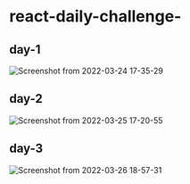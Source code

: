 # react-daily-challenge-
## day-1
![Screenshot from 2022-03-24 17-35-29](https://user-images.githubusercontent.com/61195602/159940513-22822d8b-082b-4ce9-b155-d60ca384fa9f.png)

## day-2
![Screenshot from 2022-03-25 17-20-55](https://user-images.githubusercontent.com/61195602/160140449-b329223e-fc30-469c-b409-e395120fbf24.png)

## day-3
![Screenshot from 2022-03-26 18-57-31](https://user-images.githubusercontent.com/61195602/160247639-babf3c60-564c-4542-bfc6-a21acc8dc49c.png)
